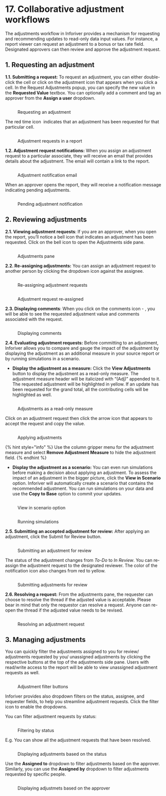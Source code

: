 # 17. Collaborative adjustment workflows

The adjustments workflow in Inforiver provides a mechanism for requesting and recommending updates to read-only data input values. For instance, a report viewer can request an adjustment to a bonus or tax rate field. Designated approvers can then review and approve the adjustment request.&#x20;

## 1. Requesting an adjustment

**1.1. Submitting a request:** To request an adjustment, you can either double-click the cell or click on the adjustment icon that appears when you click a cell. In the Request Adjustments popup, you can specify the new value in the **Requested Value** textbox. You can optionally add a comment and tag an approver from the **Assign a user** dropdown.

<figure><img src="../.gitbook/assets/image (10).png" alt=""><figcaption><p>Requesting an adjustment</p></figcaption></figure>

The red time icon <img src="../.gitbook/assets/image (11).png" alt="" data-size="line"> indicates that an adjustment has been requested for that particular cell.

<figure><img src="../.gitbook/assets/image (12).png" alt=""><figcaption><p>Adjustment requests in a report</p></figcaption></figure>

**1.2. Adjustment request notifications:** When you assign an adjustment request to a particular associate, they will receive an email that provides details about the adjustment. The email will contain a link to the report.

<figure><img src="../.gitbook/assets/image (13).png" alt=""><figcaption><p>Adjustment notification email</p></figcaption></figure>

When an approver opens the report, they will receive a notification message indicating pending adjustments.

<figure><img src="../.gitbook/assets/image (2) (1) (1) (1) (1) (1) (1).png" alt=""><figcaption><p>Pending adjustment notification</p></figcaption></figure>

## 2. Reviewing adjustments

**2.1. Viewing adjustment requests**: If you are an approver, when you open the report, you’ll notice a bell icon that indicates an adjustment has been requested. Click on the bell icon to open the Adjustments side pane.&#x20;

<figure><img src="../.gitbook/assets/image (1) (1) (1) (1) (1) (1) (1) (1).png" alt=""><figcaption><p>Adjustments pane</p></figcaption></figure>

**2.2. Re-assigning adjustments:** You can assign an adjustment request to another person by clicking the dropdown icon against the assignee.

<div><figure><img src="../.gitbook/assets/image (2) (1) (1) (1) (1) (1) (1) (1).png" alt=""><figcaption><p>Re-assigning adjustment requests</p></figcaption></figure> <figure><img src="../.gitbook/assets/2025-01-03_11h15_59.png" alt=""><figcaption><p>Adjustment request re-assigned</p></figcaption></figure></div>

**2.3. Displaying comments**: When you click on the comments icon - <img src="../.gitbook/assets/image (3) (1) (1) (1).png" alt="" data-size="line">, you will be able to see the requested adjustment value and comments associated with the request.

<figure><img src="../.gitbook/assets/image (4) (1) (1) (1).png" alt=""><figcaption><p>Displaying comments</p></figcaption></figure>

**2.4. Evaluating adjustment requests:** Before committing to an adjustment, Inforiver allows you to compare and gauge the impact of the adjustment by displaying the adjustment as an additional measure in your source report or by running simulations in a scenario.

* **Display the adjustment as a measure:** Click the **View Adjustments** button to display the adjustment as a read-only measure. The adjustment measure header will be italicized with “(Adj)” appended to it. The requested adjustment will be highlighted in yellow. If an update has been requested for the grand total, all the contributing cells will be highlighted as well.

<figure><img src="../.gitbook/assets/image (5) (1) (1).png" alt=""><figcaption><p>Adjustments as a read-only measure</p></figcaption></figure>

Click on an adjustment request then click the arrow icon that appears to accept the request and copy the value.

<figure><img src="../.gitbook/assets/image (7).png" alt=""><figcaption><p>Applying adjustments</p></figcaption></figure>

{% hint style="info" %}
Use the column gripper menu for the adjustment measure and select **Remove Adjustment Measure** to hide the adjustment field.
{% endhint %}

* **Display the adjustment as a scenario:** You can even run simulations before making a decision about applying an adjustment. To assess the impact of an adjustment in the bigger picture, click the **View in Scenario** option. Inforiver will automatically create a scenario that contains the recommended adjustment. You can run simulations on your data and use the **Copy to Base** option to commit your updates.

<div><figure><img src="../.gitbook/assets/image (6) (1) (1).png" alt=""><figcaption><p>View in scenario option</p></figcaption></figure> <figure><img src="../.gitbook/assets/2025-01-03_11h47_52.png" alt=""><figcaption><p>Running simulations</p></figcaption></figure></div>

**2.5. Submitting an accepted adjustment for review:** After applying an adjustment, click the Submit for Review button.

<figure><img src="../.gitbook/assets/image (8).png" alt=""><figcaption><p>Submitting an adjustment for review</p></figcaption></figure>

The status of the adjustment changes from _To-Do_ to _In Review_. You can re-assign the adjustment request to the designated reviewer. The color of the notification icon also changes from red to yellow.&#x20;

<figure><img src="../.gitbook/assets/image (9).png" alt=""><figcaption><p>Submitting adjustments for review</p></figcaption></figure>

**2.6. Resolving a request:** From the adjustments pane, the requester can choose to resolve the thread if the adjusted value is acceptable. Please bear in mind that only the requestor can resolve a request. Anyone can re-open the thread if the adjusted value needs to be revised.

<figure><img src="../.gitbook/assets/image (1129).png" alt=""><figcaption><p>Resolving an adjustment request</p></figcaption></figure>

## 3. Managing adjustments

You can quickly filter the adjustments assigned to you for review/ adjustments requested by you/ unassigned adjustments by clicking the respective buttons at the top of the adjustments side pane. Users with read/write access to the report will be able to view unassigned adjustment requests as well.

<figure><img src="../.gitbook/assets/image (1133).png" alt=""><figcaption><p>Adjustment filter buttons</p></figcaption></figure>

Inforiver provides also dropdown filters on the status, assignee, and requester fields, to help you streamline adjustment requests. Click the filter icon <img src="../.gitbook/assets/image (1134).png" alt="" data-size="line">to enable the dropdowns.

You can filter adjustment requests by status:

<figure><img src="../.gitbook/assets/image (1130).png" alt=""><figcaption><p>Filtering by status</p></figcaption></figure>

E.g. You can show all the adjustment requests that have been resolved.

<figure><img src="../.gitbook/assets/image (1131).png" alt=""><figcaption><p>Displaying adjustments based on the status</p></figcaption></figure>

Use the **Assigned to** dropdown to filter adjustments based on the approver. Similarly, you can use the **Assigned by** dropdown to filter adjustments requested by specific people.

<figure><img src="../.gitbook/assets/image (1132).png" alt=""><figcaption><p>Displaying adjustmets based on the approver</p></figcaption></figure>
